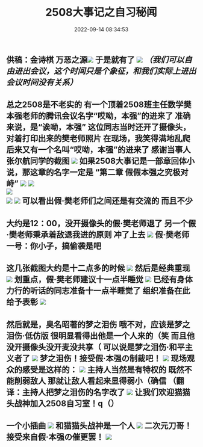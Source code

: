 ﻿---
title: 2508大事记之自习秘闻
date: 2022-09-14 08:34:53
tags: 中秋放假不停卷
---

**供稿：金诗棋**
**万恶之源**![](https://pic.imgdb.cn/item/6380034b16f2c2beb1f15c1a.png)
**于是就有了**
![](https://pic.imgdb.cn/item/6380054016f2c2beb1f2c766.png)
*（我们可以自由进出会议，这个时间只是个象征，和我们实际上进出会议时间没有关系）*
---
**总之2508是不老实的**
**有一个顶着2508班主任数学樊本强老师的腾讯会议名字“哎呦，本强”的进来了**
**准确来说，是“诶呦，本强”**
**这位同志当时还开了摄像头，对着打印出来的樊老师照片**
**在现场，我笑得满地乱爬**
**后来又有一个名叫“哎呦，本强”的进来了**
**感谢当事人张尔航同学的截图**
![](https://pic.imgdb.cn/item/638005cb16f2c2beb1f42b07.jpg)
**如果2508大事记是一部章回体小说，那这章的名字一定是**
**“第二章 假假本强之究极对峙”**
![](https://pic.imgdb.cn/item/6380063016f2c2beb1f4b83d.png)
![](https://pic.imgdb.cn/item/6380064416f2c2beb1f4c89c.png)  
![](https://pic.imgdb.cn/item/6380065b16f2c2beb1f4fed9.png)   
![](https://pic.imgdb.cn/item/6380067116f2c2beb1f5245e.png) 
![](https://pic.imgdb.cn/item/6380068616f2c2beb1f52fe7.png) 
**可以看出假·樊老师们之间还是有交流的**
**而且不少**
---
**大约是12：00，没开摄像头的假·樊老师退了**
**另一个假·樊老师秉承着敌退我进的原则**
**冲了上去**
![](https://pic.imgdb.cn/item/6380093716f2c2beb1f8a816.png)
**假·樊老师一号：你小子，搞偷袭是吧**
---
**这几张截图大约是十二点多的时候**
![](https://pic.imgdb.cn/item/6380099216f2c2beb1f8e1c8.png)
**然后是经典重现**
![](https://pic.imgdb.cn/item/638009d716f2c2beb1f90b5a.png)
**划重点，假·樊老师建议十一点半睡觉**
![](https://pic.imgdb.cn/item/638009f416f2c2beb1f91e2e.png)
**已经有身体力行的听话的同志准备十一点半睡觉了**
**组织准备在此给予表彰**
![](https://pic.imgdb.cn/item/63800a1916f2c2beb1f940b1.png)
---
**然后就是，臭名昭著的梦之泪伤**
**哦不对，应该是梦之泪伤·低仿版**
**很明显看得出他是一个人来的（笑**
**而且他没开摄像头没开麦没共享（**
**可以说是梦之泪伤·和平主义者了**
![](https://pic.imgdb.cn/item/63800a3516f2c2beb1f95954.png)
**梦之泪伤！接受假·本强の制裁吧！**
![](https://pic.imgdb.cn/item/63800a4816f2c2beb1f96a6b.png)
**现场观众的感受是这样的：**
![](https://pic.imgdb.cn/item/63800a5d16f2c2beb1f97dbf.png)
**主持人当然是有特权的**
**既然不能削弱敌人**
**那就让敌人看起来显得弱小（确信**
**（翻译：主持人把梦之泪伤的名字改了**
![](https://pic.imgdb.cn/item/63800a7216f2c2beb1f9a7e9.png)
**让我们欢迎猫猫头战神加入2508自习室！q（）**
---
**一个小插曲**
![](https://pic.imgdb.cn/item/63800a9e16f2c2beb1f9dd38.png)
**和猫猫头战神是一个人**
![](https://pic.imgdb.cn/item/63800ae016f2c2beb1fa08d0.png)
**二次元刀哥！接受来自假·本强の催更罢！**
![](https://pic.imgdb.cn/item/63800b0316f2c2beb1fa1dee.png)
---
